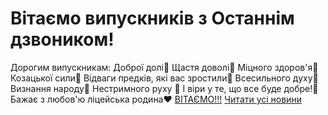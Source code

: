 # Вітаємо випускників з Останнім дзвоником!
Дорогим випускникам:
Доброї долі💙
Щастя доволі💛
Міцного здоров'я💙
Козацької сили💛
Відваги предків, які вас зростили💙
Всесильного духу💛
Визнання народу💙
Нестримного руху 💛
І віри у те, що все буде добре!💙
Бажає з любов'ю ліцейська родина♥️
[ВІТАЄМО!!!](https://youtu.be/Zj3vHwF7bRo)
[Читати усі новини](/news)

